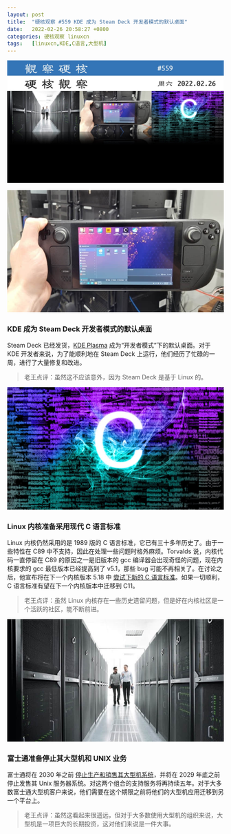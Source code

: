```yaml
---
layout: post
title:	"硬核观察 #559 KDE 成为 Steam Deck 开发者模式的默认桌面"
date:	2022-02-26 20:58:27 +0800 
categories:	硬核观察 linuxcn 
tags:	[linuxcn,KDE,C语言,大型机]
---
```



![](/Asserts/Images/album/202202/26/205727o83br8ir43z8zufr.jpg)


![](/Asserts/Images/album/202202/26/205742eubjqkuikzkojvsb.jpg)


### KDE 成为 Steam Deck 开发者模式的默认桌面


Steam Deck 已经发货，[KDE Plasma](https://pointieststick.com/2022/02/25/this-week-in-kde-bugfixing-plasma-5-24/) 成为“开发者模式”下的默认桌面。对于 KDE 开发者来说，为了能顺利地在 Steam Deck 上运行，他们经历了忙碌的一周，进行了大量修复和改进。



> 
> 老王点评：虽然这不应该意外，因为 Steam Deck 是基于 Linux 的。
> 
> 
> 


![](/Asserts/Images/album/202202/26/205750xr45v8pn354pe57r.jpg)


### Linux 内核准备采用现代 C 语言标准


Linux 内核仍然采用的是 1989 版的 C 语言标准，它已有三十多年历史了。由于一些特性在 C89 中不支持，因此在处理一些问题时格外麻烦。Torvalds 说，内核代码一直停留在 C89 的原因之一是旧版本的 gcc 编译器会出现奇怪的问题，现在内核要求的 gcc 最低版本已经提高到了 v5.1，那些 bug 可能不再相关了。在讨论之后，他宣布将在下一个内核版本 5.18 中 [尝试下新的 C 语言标准](https://lwn.net/SubscriberLink/885941/01fdc39df2ecc25f/)。如果一切顺利，C 语言标准有望在下一个内核版本中迁移到 C11。



> 
> 老王点评：虽然 Linux 内核存在一些历史遗留问题，但是好在内核社区是一个活跃的社区，能不断前进。
> 
> 
> 


![](/Asserts/Images/album/202202/26/205812gli2scpp8d95o3z5.jpg)


### 富士通准备停止其大型机和 UNIX 业务


富士通将在 2030 年之前 [停止生产和销售其大型机系统](https://www.theregister.com/2022/02/25/fujitsu_signposts_the_end_for/)，并将在 2029 年底之前停止发售其 Unix 服务器系统。对这两个组合的支持服务将再持续五年。对于大多数富士通大型机客户来说，他们需要在这个期限之前将他们的大型机应用迁移到另一个平台上。



> 
> 老王点评：虽然这看起来很遥远，但对于大多数使用大型机的组织来说，大型机是一项巨大的长期投资，这对他们来说是一件大事。
> 
> 
>
